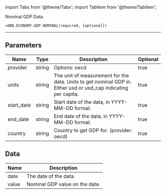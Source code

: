 <!-- markdownlint-disable MD012 MD031 MD033 -->

import Tabs from '@theme/Tabs';
import TabItem from '@theme/TabItem';

Nominal GDP Data.

```excel wordwrap
=OBB.ECONOMY.GDP.NOMINAL(required, [optional])
```

---

## Parameters

| Name | Type | Description | Optional |
| ---- | ---- | ----------- | -------- |
| provider | string | Options: oecd | true |
| units | string | The unit of measurement for the data. Units to get nominal GDP in. Either usd or usd_cap indicating per capita. | true |
| start_date | string | Start date of the data, in YYYY-MM-DD format. | true |
| end_date | string | End date of the data, in YYYY-MM-DD format. | true |
| country | string | Country to get GDP for. (provider: oecd) | true |

## Data

| Name | Description |
| ---- | ----------- |
| date | The date of the data.  |
| value | Nominal GDP value on the date.  |
